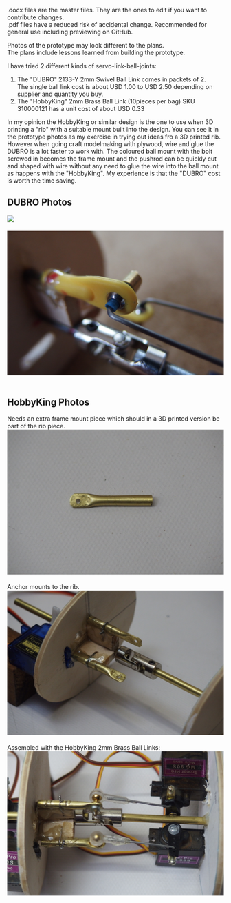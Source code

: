 .docx files are the master files. They are the ones to edit if you want to contribute changes.   
.pdf files have a reduced risk of accidental change. Recommended for general use including previewing on GitHub.

Photos of the prototype may look different to the plans.  
The plans include lessons learned from building the prototype.

I have tried 2 different kinds of servo-link-ball-joints:

1. The "DUBRO" 2133-Y 2mm Swivel Ball Link comes in packets of 2. <br /> The single ball link cost is about USD 1.00 to USD 2.50 depending on supplier and quantity you buy.
2. The "HobbyKing" 2mm Brass Ball Link (10pieces per bag) SKU 310000121 has a unit cost of about USD 0.33

In my opinion the HobbyKing or similar design is the one to use when 3D printing a "rib" with a suitable mount built into the design. You can see it in the prototype photos as my exercise in trying out ideas fro a 3D printed rib. However when going craft modelmaking with plywood, wire and glue the DUBRO is a lot faster to work with. The coloured ball mount with the bolt screwed in becomes the frame mount and the pushrod can be quickly cut and shaped with wire without any need to glue the wire into the ball mount as happens with the "HobbyKing". My experience is that the "DUBRO" cost is worth the time saving.  

## DUBRO Photos ##
<img src="https://github.com/manukautech/XMSnakeRobot/blob/master/HardwarePlans/Images/Dubro01.JPG" width="500" />
<br /><br />
<img src="Images/Dubro02.jpg" />
<br /><br />

## HobbyKing Photos ##
Needs an extra frame mount piece which should in a 3D printed version be part of the rib piece. <br />
<img src="Images/Anchor.jpg"  />
<br /><br />
Anchor mounts to the rib.<br />
<img src="Images/AnchorRib.jpg" />
<br /><br />
Assembled with the HobbyKing 2mm Brass Ball Links: <br />
<img src="Images/Hobbyking.jpg"  />
<br /><br />
